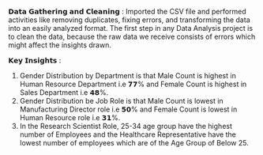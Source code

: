 
𝗗𝗮𝘁𝗮 𝗚𝗮𝘁𝗵𝗲𝗿𝗶𝗻𝗴 𝗮𝗻𝗱 𝗖𝗹𝗲𝗮𝗻𝗶𝗻𝗴 :
Imported the CSV file and performed activities like removing duplicates, fixing errors, and transforming the data into an easily analyzed format. The first step in any Data Analysis project is to clean the data, because the raw data we receive consists of errors which might affect the insights drawn.

𝗞𝗲𝘆 𝗜𝗻𝘀𝗶𝗴𝗵𝘁𝘀 :
1. Gender Distribution by Department is that Male Count is highest in Human Resource Department i.e 𝟳𝟳% and Female Count is highest in        Sales Department i.e 𝟰𝟴%.
2. Gender Distribution be Job Role is that Male Count is lowest in Manufacturing Director role i.e 𝟱𝟬% and Female Count is lowest in Human    Resource role i.e 𝟯𝟭%.
3. In the Research Scientist Role, 25-34 age group have the highest number of Employees and the Healthcare Representative have the lowest      number of employees which are of the Age Group of Below 25. 
